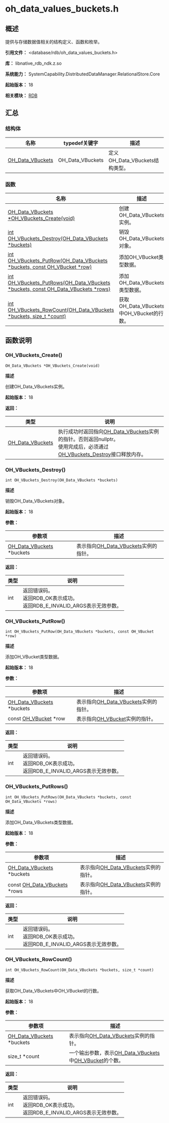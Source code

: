 # oh_data_values_buckets.h

## 概述

提供与存储数据值相关的结构定义、函数和枚举。

**引用文件：** <database/rdb/oh_data_values_buckets.h>

**库：** libnative_rdb_ndk.z.so

**系统能力：** SystemCapability.DistributedDataManager.RelationalStore.Core

**起始版本：** 18

**相关模块：** [RDB](capi-rdb.md)

## 汇总

### 结构体

| 名称                                         | typedef关键字    | 描述                           |
| -------------------------------------------- | ---------------- | ------------------------------ |
| [OH_Data_VBuckets](capi-rdb-oh-data-vbuckets.md) | OH_Data_VBuckets | 定义OH_Data_VBuckets结构类型。 |

### 函数

| 名称                                                         | 描述                                     |
| ------------------------------------------------------------ | ---------------------------------------- |
| [OH_Data_VBuckets *OH_VBuckets_Create(void)](#oh_vbuckets_create) | 创建OH_Data_VBuckets实例。               |
| [int OH_VBuckets_Destroy(OH_Data_VBuckets *buckets)](#oh_vbuckets_destroy) | 销毁OH_Data_VBuckets对象。               |
| [int OH_VBuckets_PutRow(OH_Data_VBuckets *buckets, const OH_VBucket *row)](#oh_vbuckets_putrow) | 添加OH_VBucket类型数据。                 |
| [int OH_VBuckets_PutRows(OH_Data_VBuckets *buckets, const OH_Data_VBuckets *rows)](#oh_vbuckets_putrows) | 添加OH_Data_VBuckets类型数据。           |
| [int OH_VBuckets_RowCount(OH_Data_VBuckets *buckets, size_t *count)](#oh_vbuckets_rowcount) | 获取OH_Data_VBuckets中OH_VBucket的行数。 |

## 函数说明

### OH_VBuckets_Create()

```
OH_Data_VBuckets *OH_VBuckets_Create(void)
```

**描述**

创建OH_Data_VBuckets实例。

**起始版本：** 18

**返回：**

| 类型                                         | 说明                                                         |
| -------------------------------------------- | ------------------------------------------------------------ |
| [OH_Data_VBuckets](capi-rdb-oh-data-vbuckets.md) | 执行成功时返回指向[OH_Data_VBuckets](capi-rdb-oh-data-vbuckets.md)实例的指针。否则返回nullptr。<br>使用完成后，必须通过[OH_VBuckets_Destroy](capi-oh-data-values-buckets-h.md#oh_vbuckets_destroy)接口释放内存。 |

### OH_VBuckets_Destroy()

```
int OH_VBuckets_Destroy(OH_Data_VBuckets *buckets)
```

**描述**

销毁OH_Data_VBuckets对象。

**起始版本：** 18


**参数：**

| 参数项                                                | 描述                                                         |
| ----------------------------------------------------- | ------------------------------------------------------------ |
| [OH_Data_VBuckets](capi-rdb-oh-data-vbuckets.md) *buckets | 表示指向[OH_Data_VBuckets](capi-rdb-oh-data-vbuckets.md)实例的指针。 |

**返回：**

| 类型 | 说明                                                         |
| ---- | ------------------------------------------------------------ |
| int  | 返回错误码。<br>返回RDB_OK表示成功。<br>返回RDB_E_INVALID_ARGS表示无效参数。 |

### OH_VBuckets_PutRow()

```
int OH_VBuckets_PutRow(OH_Data_VBuckets *buckets, const OH_VBucket *row)
```

**描述**

添加OH_VBucket类型数据。

**起始版本：** 18


**参数：**

| 参数项                                                | 描述                                                         |
| ----------------------------------------------------- | ------------------------------------------------------------ |
| [OH_Data_VBuckets](capi-rdb-oh-data-vbuckets.md) *buckets | 表示指向[OH_Data_VBuckets](capi-rdb-oh-data-vbuckets.md)实例的指针。 |
| const [OH_VBucket](capi-rdb-oh-vbucket.md) *row           | 表示指向[OH_VBucket](capi-rdb-oh-vbucket.md)实例的指针。         |

**返回：**

| 类型 | 说明                                                         |
| ---- | ------------------------------------------------------------ |
| int  | 返回错误码。<br>返回RDB_OK表示成功。<br>返回RDB_E_INVALID_ARGS表示无效参数。 |

### OH_VBuckets_PutRows()

```
int OH_VBuckets_PutRows(OH_Data_VBuckets *buckets, const OH_Data_VBuckets *rows)
```

**描述**

添加OH_Data_VBuckets类型数据。

**起始版本：** 18


**参数：**

| 参数项                                                   | 描述                                                         |
| -------------------------------------------------------- | ------------------------------------------------------------ |
| [OH_Data_VBuckets](capi-rdb-oh-data-vbuckets.md) *buckets    | 表示指向[OH_Data_VBuckets](capi-rdb-oh-data-vbuckets.md)实例的指针。 |
| const [OH_Data_VBuckets](capi-rdb-oh-data-vbuckets.md) *rows | 表示指向[OH_Data_VBuckets](capi-rdb-oh-data-vbuckets.md)实例的指针。 |

**返回：**

| 类型 | 说明                                                         |
| ---- | ------------------------------------------------------------ |
| int  | 返回错误码。<br>返回RDB_OK表示成功。<br>返回RDB_E_INVALID_ARGS表示无效参数。 |

### OH_VBuckets_RowCount()

```
int OH_VBuckets_RowCount(OH_Data_VBuckets *buckets, size_t *count)
```

**描述**

获取OH_Data_VBuckets中OH_VBucket的行数。

**起始版本：** 18


**参数：**

| 参数项                                                | 描述                                                         |
| ----------------------------------------------------- | ------------------------------------------------------------ |
| [OH_Data_VBuckets](capi-rdb-oh-data-vbuckets.md) *buckets | 表示指向[OH_Data_VBuckets](capi-rdb-oh-data-vbuckets.md)实例的指针。 |
| size_t *count                                         | 一个输出参数，表示[OH_Data_VBuckets](capi-rdb-oh-data-vbuckets.md)中[OH_VBucket](capi-rdb-oh-vbucket.md)的个数。 |

**返回：**

| 类型 | 说明                                                         |
| ---- | ------------------------------------------------------------ |
| int  | 返回错误码。<br>返回RDB_OK表示成功。<br>返回RDB_E_INVALID_ARGS表示无效参数。 |

